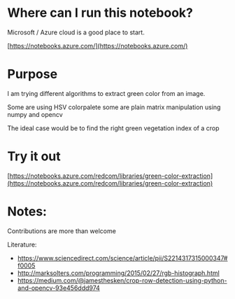 Where can I run this notebook?
===

Microsoft / Azure cloud is a good place to start.

[https://notebooks.azure.com/](https://notebooks.azure.com/)




Purpose
===
I am trying different algorithms to extract green color from an image.

Some are using HSV colorpalete some are plain matrix manipulation using numpy and opencv

The ideal case would be to find the right green vegetation index of a crop

Try it out
===
[https://notebooks.azure.com/redcom/libraries/green-color-extraction](https://notebooks.azure.com/redcom/libraries/green-color-extraction)


Notes:
===
Contributions are more than welcome

Literature:
 - https://www.sciencedirect.com/science/article/pii/S2214317315000347#f0005
 - http://marksolters.com/programming/2015/02/27/rgb-histograph.html
 - https://medium.com/@jamesthesken/crop-row-detection-using-python-and-opencv-93e456ddd974



